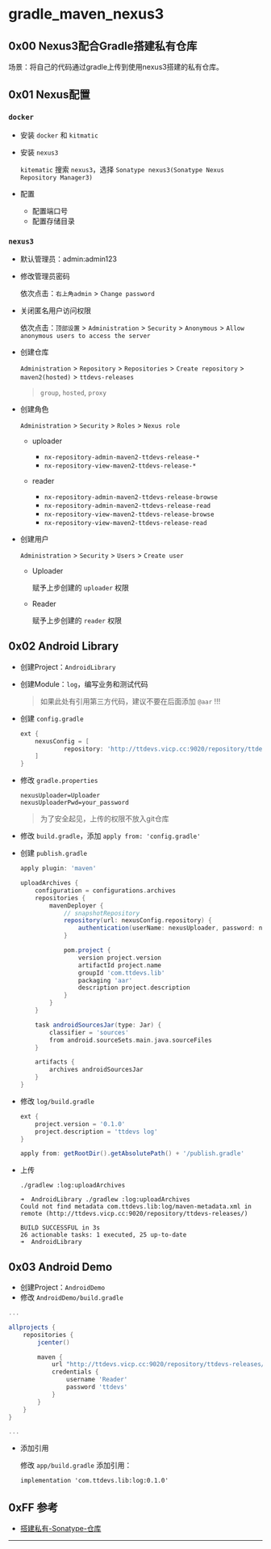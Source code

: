 # gradle_maven_nexus3

## 0x00 Nexus3配合Gradle搭建私有仓库

场景：将自己的代码通过gradle上传到使用nexus3搭建的私有仓库。

## 0x01 Nexus配置

### `docker`

- 安装 `docker` 和 `kitmatic`
- 安装 `nexus3`

    `kitematic` 搜索 `nexus3`，选择 `Sonatype nexus3(Sonatype Nexus Repository Manager3)`

- 配置
    
    - 配置端口号
    - 配置存储目录

### `nexus3`

- 默认管理员：admin:admin123
- 修改管理员密码
    
    依次点击：`右上角admin` > `Change password`
    
- 关闭匿名用户访问权限

    依次点击：`顶部设置` > `Administration` > `Security` > `Anonymous` > `Allow anonymous users to access the server` 
    
- 创建仓库
        
   `Administration` > `Repository` > `Repositories` > `Create repository` > `maven2(hosted)` > `ttdevs-releases`
   
   > `group`, `hosted`, `proxy`

- 创建角色

    `Administration` > `Security` > `Roles` > `Nexus role`
    
    - uploader

        - `nx-repository-admin-maven2-ttdevs-release-*`
        - `nx-repository-view-maven2-ttdevs-release-*`
        
    - reader
        
        - `nx-repository-admin-maven2-ttdevs-release-browse`
        - `nx-repository-admin-maven2-ttdevs-release-read`
        - `nx-repository-view-maven2-ttdevs-release-browse`
        - `nx-repository-view-maven2-ttdevs-release-read`

- 创建用户
    
    `Administration` > `Security` > `Users` > `Create user`
     
    - Uploader

        赋予上步创建的 `uploader` 权限
        
    - Reader

        赋予上步创建的 `reader` 权限
 

## 0x02 Android Library
    
- 创建Project：`AndroidLibrary`
- 创建Module：`log`，编写业务和测试代码
    
    > 如果此处有引用第三方代码，建议不要在后面添加 `@aar` !!!
    
- 创建 `config.gradle`
    
    ``` gradle
    ext {
        nexusConfig = [
                repository: 'http://ttdevs.vicp.cc:9020/repository/ttdevs-releases/'
        ]
    }
    ```

- 修改 `gradle.properties`
    
    ``` config
    nexusUploader=Uploader
    nexusUploaderPwd=your_password
    ```
    
    > 为了安全起见，上传的权限不放入git仓库
    
- 修改 `build.gradle`，添加 `apply from: 'config.gradle'`
- 创建 `publish.gradle`
    
    ``` gradle
    apply plugin: 'maven'
    
    uploadArchives {
        configuration = configurations.archives
        repositories {
            mavenDeployer {
                // snapshotRepository
                repository(url: nexusConfig.repository) {
                    authentication(userName: nexusUploader, password: nexusUploaderPwd)
                }
    
                pom.project {
                    version project.version
                    artifactId project.name
                    groupId 'com.ttdevs.lib'
                    packaging 'aar'
                    description project.description
                }
            }
        }
    
        task androidSourcesJar(type: Jar) {
            classifier = 'sources'
            from android.sourceSets.main.java.sourceFiles
        }
    
        artifacts {
            archives androidSourcesJar
        }
    }
    ```
    
- 修改 `log/build.gradle`
    
    ``` gradle
    ext {
        project.version = '0.1.0'
        project.description = 'ttdevs log'
    }
    
    apply from: getRootDir().getAbsolutePath() + '/publish.gradle'
    ```

- 上传

    `./gradlew :log:uploadArchives`
    
    ``` shell
    ➜  AndroidLibrary ./gradlew :log:uploadArchives
    Could not find metadata com.ttdevs.lib:log/maven-metadata.xml in remote (http://ttdevs.vicp.cc:9020/repository/ttdevs-releases/)
    
    BUILD SUCCESSFUL in 3s
    26 actionable tasks: 1 executed, 25 up-to-date
    ➜  AndroidLibrary 
    ```

## 0x03 Android Demo

- 创建Project：`AndroidDemo`
- 修改 `AndroidDemo/build.gradle`

``` gradle
...

allprojects {
    repositories {
        jcenter()

        maven {
            url "http://ttdevs.vicp.cc:9020/repository/ttdevs-releases/"
            credentials {
                username 'Reader'
                password 'ttdevs'
            }
        }
    }
}

...
```

- 添加引用

   修改 `app/build.gradle` 添加引用：
   
   `implementation 'com.ttdevs.lib:log:0.1.0'`
   

## 0xFF 参考

- [搭建私有-Sonatype-仓库][1]

---
[1]: http://blog.bugtags.com/2016/01/27/embrace-android-studio-maven-deploy/#搭建私有-Sonatype-仓库

    




